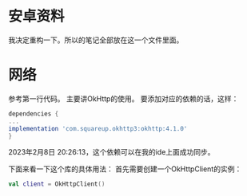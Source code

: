 # 安卓资料
我决定重构一下。所以的笔记全部放在这一个文件里面。

# 网络
参考第一行代码。
主要讲OkHttp的使用。
要添加对应的依赖的话，这样：
```gradle
dependencies {
...
implementation 'com.squareup.okhttp3:okhttp:4.1.0'
}
```

2023年2月8日 20:26:13，这个依赖可以在我的ide上面成功同步。


下面来看一下这个库的具体用法：
首先需要创建一个OkHttpClient的实例：
```kotlin
val client = OkHttpClient()
```

